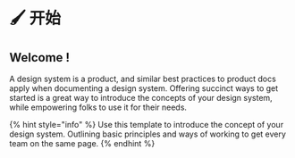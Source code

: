 # 🖌️ 开始

## Welcome !

A design system is a product, and similar best practices to product docs apply when documenting a design system. Offering succinct ways to get started is a great way to introduce the concepts of your design system, while empowering folks to use it for their needs.

{% hint style="info" %}
Use this template to introduce the concept of your design system. Outlining basic principles and ways of working to get every team on the same page.
{% endhint %}
